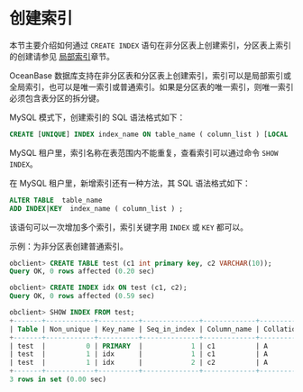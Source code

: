 创建索引 
=========================

本节主要介绍如何通过 `CREATE INDEX` 语句在非分区表上创建索引，分区表上索引的创建请参见 [局部索引](/zh-CN/6.administrator-guide/5.data-distribution-and-link-management/1.partition-table-and-partitioned-index-management/6.create-an-index-on-a-partition-table/1.local-index.md)章节。

OceanBase 数据库支持在非分区表和分区表上创建索引，索引可以是局部索引或全局索引，也可以是唯一索引或普通索引。如果是分区表的唯一索引，则唯一索引必须包含表分区的拆分键。

MySQL 模式下，创建索引的 SQL 语法格式如下：

```sql
CREATE [UNIQUE] INDEX index_name ON table_name ( column_list ) [LOCAL | GLOBAL] [ PARTITION BY column_list PARTITIONS N ] ;
```



MySQL 租户里，索引名称在表范围内不能重复，查看索引可以通过命令 `SHOW INDEX`。

在 MySQL 租户里，新增索引还有一种方法，其 SQL 语法格式如下：

```sql
ALTER TABLE  table_name  
ADD INDEX|KEY  index_name ( column_list ) ;
```



该语句可以一次增加多个索引，索引关键字用 `INDEX` 或 `KEY` 都可以。

示例：为非分区表创建普通索引。

```sql
obclient> CREATE TABLE test (c1 int primary key, c2 VARCHAR(10));
Query OK, 0 rows affected (0.20 sec)

obclient> CREATE INDEX idx ON test (c1, c2);
Query OK, 0 rows affected (0.59 sec)

obclient> SHOW INDEX FROM test;
+-------+------------+----------+--------------+-------------+-----------+-------------+----------+--------+------+------------+-----------+---------------+---------+
| Table | Non_unique | Key_name | Seq_in_index | Column_name | Collation | Cardinality | Sub_part | Packed | Null | Index_type | Comment   | Index_comment | Visible |
+-------+------------+----------+--------------+-------------+-----------+-------------+----------+--------+------+------------+-----------+---------------+---------+
| test  |          0 | PRIMARY  |            1 | c1          | A         |        NULL | NULL     | NULL   |      | BTREE      | available |               | YES     |
| test  |          1 | idx      |            1 | c1          | A         |        NULL | NULL     | NULL   |      | BTREE      | available |               | YES     |
| test  |          1 | idx      |            2 | c2          | A         |        NULL | NULL     | NULL   | YES  | BTREE      | available |               | YES     |
+-------+------------+----------+--------------+-------------+-----------+-------------+----------+--------+------+------------+-----------+---------------+---------+
3 rows in set (0.00 sec)
```


